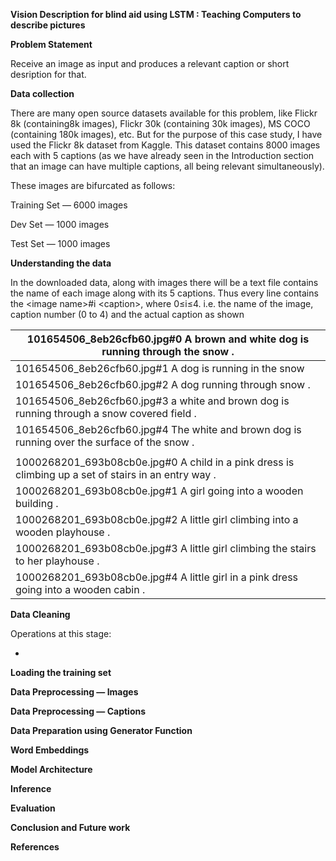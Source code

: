 **Vision Description for blind aid using LSTM : Teaching Computers to describe pictures**

**Problem Statement**

Receive an image as input and produces a relevant caption or short desription for that.

**Data collection**

There are many open source datasets available for this problem, like Flickr 8k (containing8k images), Flickr 30k (containing 30k images), MS COCO (containing 180k images), etc. But for the purpose of this case study, I have used the Flickr 8k dataset from Kaggle. This dataset contains 8000 images each with 5 captions (as we have already seen in the Introduction section that an image can have multiple captions, all being relevant simultaneously).

These images are bifurcated as follows:

Training Set — 6000 images

Dev Set — 1000 images

Test Set — 1000 images

**Understanding the data**

In the downloaded data, along with images there will be a text file contains the name of each image along with its 5 captions. Thus every line contains the \<image name\>\#i \<caption\>, where 0≤i≤4. i.e. the name of the image, caption number (0 to 4) and the actual caption as shown

| 101654506_8eb26cfb60.jpg\#0 A brown and white dog is running through the snow .                       |
|-------------------------------------------------------------------------------------------------------|
| 101654506_8eb26cfb60.jpg\#1 A dog is running in the snow                                              |
| 101654506_8eb26cfb60.jpg\#2 A dog running through snow .                                              |
| 101654506_8eb26cfb60.jpg\#3 a white and brown dog is running through a snow covered field .           |
| 101654506_8eb26cfb60.jpg\#4 The white and brown dog is running over the surface of the snow .         |
|                                                                                                       |
| 1000268201_693b08cb0e.jpg\#0 A child in a pink dress is climbing up a set of stairs in an entry way . |
| 1000268201_693b08cb0e.jpg\#1 A girl going into a wooden building .                                    |
| 1000268201_693b08cb0e.jpg\#2 A little girl climbing into a wooden playhouse .                         |
| 1000268201_693b08cb0e.jpg\#3 A little girl climbing the stairs to her playhouse .                     |
| 1000268201_693b08cb0e.jpg\#4 A little girl in a pink dress going into a wooden cabin .                |

**Data Cleaning**

Operations at this stage:

-   

**Loading the training set**

**Data Preprocessing — Images**

**Data Preprocessing — Captions**

**Data Preparation using Generator Function**

**Word Embeddings**

**Model Architecture**

**Inference**

**Evaluation**

**Conclusion and Future work**

**References**
